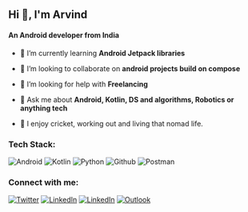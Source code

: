 ## Hi 👋, I'm Arvind

#### An Android developer from India

- 🌱 I’m currently learning **Android Jetpack libraries**

- 👯 I’m looking to collaborate on **android projects build on compose**

- 🤝 I’m looking for help with **Freelancing**

- 💬 Ask me about **Android, Kotlin, DS and algorithms, Robotics or anything tech**

- 🏏 I enjoy cricket, working out and living that nomad life.

### Tech Stack:
![Android](https://img.shields.io/badge/-Android-3DDC84?logo=android&logoColor=white&style=for-the-badge) ![Kotlin](https://img.shields.io/badge/-Kotlin-B125EA?logo=kotlin&logoColor=white&style=for-the-badge)  ![Python](https://img.shields.io/badge/-Pyhton-FFD43B?logo=python&logoColor=black&style=for-the-badge) ![Github](https://img.shields.io/badge/-Github-171515?logo=github&logoColor=white&style=for-the-badge) ![Postman](https://img.shields.io/badge/-Postman-EF5B25?logo=postman&logoColor=white&style=for-the-badge)

### Connect with me:
[![Twitter](https://img.shields.io/badge/Twitter-1DA1F2?style=for-the-badge&logo=twitter&logoColor=white)](https://twitter.com/_Arvind_Mehra) [![LinkedIn](https://img.shields.io/badge/LinkedIn-0077B5?style=for-the-badge&logo=linkedin&logoColor=white)](https://www.linkedin.com/in/arvind-mehra/) [![LinkedIn](https://img.shields.io/badge/Leetcode-67595E?style=for-the-badge&logo=leetcode&logoColor=white)](https://www.leetcode.com/am07234) [![Outlook](https://img.shields.io/badge/Outlook-00A2ED?style=for-the-badge&logo=microsoft%20outlook&logoColor=white)
](mailto:arvind.mehra@outlook.com)
